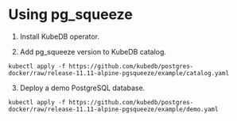 # Using pg_squeeze

1. Install KubeDB operator.

2. Add pg_squeeze version to KubeDB catalog.

```
kubectl apply -f https://github.com/kubedb/postgres-docker/raw/release-11.11-alpine-pgsqueeze/example/catalog.yaml
```

3. Deploy a demo PostgreSQL database.

```
kubectl apply -f https://github.com/kubedb/postgres-docker/raw/release-11.11-alpine-pgsqueeze/example/demo.yaml
```
